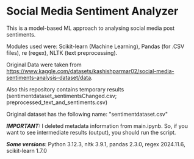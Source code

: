 # Social Media Sentiment Analyzer

This is a model-based ML approach to analysing social media post sentiments.  

Modules used were: Scikit-learn (Machine Learning), Pandas (for .CSV files), re (regex), NLTK (text preprocessing).  

Original Data were taken from https://www.kaggle.com/datasets/kashishparmar02/social-media-sentiments-analysis-dataset/data.

Also this repository contains temporary results (sentimentdataset_sentimentsChanged.csv; preprocessed_text_and_sentiments.csv)

Original dataset has the following name: "sentimentdataset.csv"

***IMPORTANT:*** I deleted metadata information from main.ipynb. So, if you want to see intermediate results (output), you should run the script.

***Some versions***: Python 3.12.3, 
                      nltk 3.9.1, 
                      pandas 2.3.0, 
                      regex 2024.11.6, 
                      scikit-learn 1.7.0